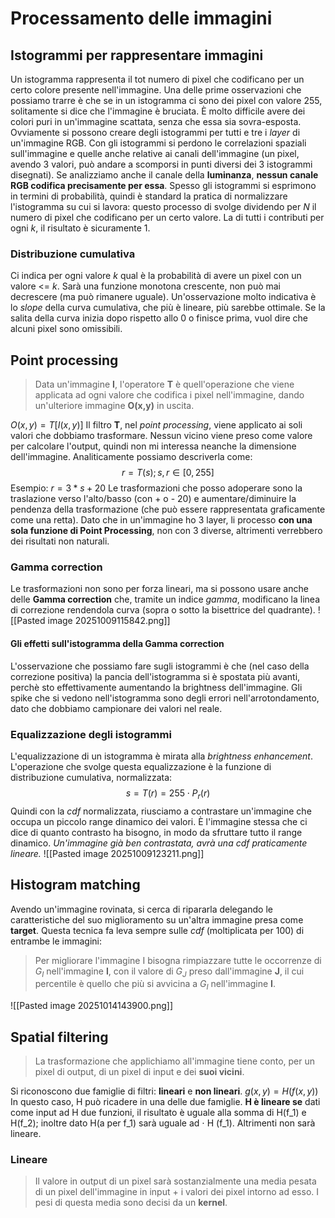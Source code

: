 # Processamento delle immagini
## Istogrammi per rappresentare immagini
Un istogramma rappresenta il tot numero di pixel che codificano per un certo colore presente nell'immagine. Una delle prime osservazioni che possiamo trarre è che se in un istogramma ci sono dei pixel con valore 255, solitamente si dice che l'immagine è bruciata. È molto difficile avere dei colori puri in un'immagine scattata, senza che essa sia sovra-esposta. Ovviamente si possono creare degli istogrammi per tutti e tre i *layer* di un'immagine RGB.
Con gli istogrammi si perdono le correlazioni spaziali sull'immagine e quelle anche relative ai canali dell'immagine (un pixel, avendo 3 valori, può andare a scomporsi in punti diversi dei 3 istogrammi disegnati).
Se analizziamo anche il canale della **luminanza**, **nessun canale RGB codifica precisamente per essa**.
Spesso gli istogrammi si esprimono in termini di probabilità, quindi è standard la pratica di normalizzare l'istogramma su cui si lavora: questo processo di svolge dividendo per *N* il numero di pixel che codificano per un certo valore. La di tutti i contributi per ogni *k*, il risultato è sicuramente 1.
### Distribuzione cumulativa
Ci indica per ogni valore *k* qual è la probabilità di avere un pixel con un valore <= *k*. Sarà una funzione monotona crescente, non può mai decrescere (ma può rimanere uguale).
Un'osservazione molto indicativa è lo *slope* della curva cumulativa, che più è lineare, più sarebbe ottimale. Se la salita della curva inizia dopo rispetto allo 0 o finisce prima, vuol dire che alcuni pixel sono omissibili.
## Point processing
> Data un'immagine **I**, l'operatore **T** è quell'operazione che viene applicata ad ogni valore che codifica i pixel nell'immagine, dando un'ulteriore immagine **O(x,y)** in uscita.

$O(x,y)=T[I(x,y)]$
Il filtro **T**, nel *point processing*, viene applicato ai soli valori che dobbiamo trasformare. Nessun vicino viene preso come valore per calcolare l'output, quindi non mi interessa neanche la dimensione dell'immagine. Analiticamente possiamo descriverla come:
$$
r=T(s); s,r∈[0,255]
$$
Esempio: $r=3*s+20$
Le trasformazioni che posso adoperare sono la traslazione verso l'alto/basso (con + o - 20) e aumentare/diminuire la pendenza della trasformazione (che può essere rappresentata graficamente come una retta).
Dato che in un'immagine ho 3 layer, li processo **con una sola funzione di Point Processing**, non con 3 diverse, altrimenti verrebbero dei risultati non naturali.
### Gamma correction
Le trasformazioni non sono per forza lineari, ma si possono usare anche delle **Gamma correction** che, tramite un indice *gamma*, modificano la linea di correzione rendendola curva (sopra o sotto la bisettrice del quadrante).
![[Pasted image 20251009115842.png]]
#### Gli effetti sull'istogramma della Gamma correction
L'osservazione che possiamo fare sugli istogrammi è che (nel caso della correzione positiva) la pancia dell'istogramma si è spostata più avanti, perchè sto effettivamente aumentando la brightness dell'immagine. Gli spike che si vedono nell'istogramma sono degli errori nell'arrotondamento, dato che dobbiamo campionare dei valori nel reale.
### Equalizzazione degli istogrammi
L'equalizzazione di un istogramma è mirata alla *brightness enhancement*. L'operazione che svolge questa equalizzazione è la funzione di distribuzione cumulativa, normalizzata:
$$
s=T(r)=255⋅P_r(r)
$$
Quindi con la *cdf* normalizzata, riusciamo a contrastare un'immagine che occupa un piccolo range dinamico dei valori. È l'immagine stessa che ci dice di quanto contrasto ha bisogno, in modo da sfruttare tutto il range dinamico.
*Un'immagine già ben contrastata, avrà una cdf praticamente lineare.*
![[Pasted image 20251009123211.png]]
## Histogram matching
Avendo un'immagine rovinata, si cerca di ripararla delegando le caratteristiche del suo miglioramento su un'altra immagine presa come **target**.
Questa tecnica fa leva sempre sulle *cdf* (moltiplicata per 100) di entrambe le immagini:
> Per migliorare l'immagine I bisogna rimpiazzare tutte le occorrenze di $G_I$ nell'immagine **I**, con il valore di $G_J$ preso dall'immagine **J**, il cui percentile è quello che più si avvicina a $G_I$ nell'immagine **I**.

![[Pasted image 20251014143900.png]]
## Spatial filtering
> La trasformazione che applichiamo all'immagine tiene conto, per un pixel di output, di un pixel di input e dei **suoi vicini**.

Si riconoscono due famiglie di filtri: **lineari** e **non lineari**.
$g(x,y)=H(f(x,y))$
In questo caso, H può ricadere in una delle due famiglie.
**H è lineare se** dati come input ad H due funzioni, il risultato è uguale alla somma di H(f_1) e H(f_2); inoltre dato H(a per f_1) sarà uguale ad ⋅ H (f_1). Altrimenti non sarà lineare.
### Lineare
> Il valore in output di un pixel sarà sostanzialmente una media pesata di un pixel dell'immagine in input + i valori dei pixel intorno ad esso. 
> I pesi di questa media sono decisi da un **kernel**.


